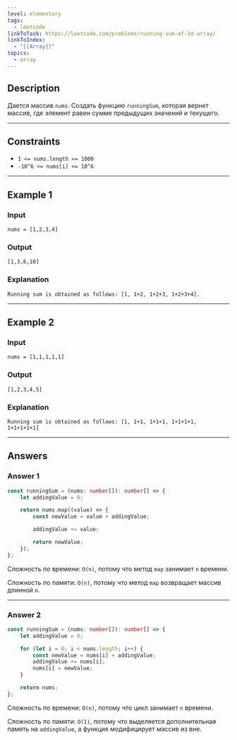```yaml
---
level: elementary
tags:
  - leetcode
linkToTask: https://leetcode.com/problems/running-sum-of-1d-array/
linkToIndex:
  - "[[Array]]"
topics:
  - array
---
```

## Description

Дается массив `nums`. Создать функцию `runningSum`, которая вернет массив, где элемент равен сумме предыдущих значений и текущего.

---
## Constraints

- `1 <= nums.length <= 1000`
- `-10^6 <= nums[i] <= 10^6`

---

## Example 1

### Input

```
nums = [1,2,3,4]
```
### Output

```
[1,3,6,10]
```
### Explanation

```
Running sum is obtained as follows: [1, 1+2, 1+2+3, 1+2+3+4].
```

---
## Example 2

### Input

```
nums = [1,1,1,1,1]
```
### Output

```
[1,2,3,4,5]
```
### Explanation

```
Running sum is obtained as follows: [1, 1+1, 1+1+1, 1+1+1+1, 1+1+1+1+1]
```

---
## Answers

### Answer 1

```typescript
const runningSum = (nums: number[]): number[] => {
    let addingValue = 0;

    return nums.map((value) => {
        const newValue = value + addingValue;

        addingValue += value;

        return newValue;
    });
};
```

Сложность по времени: `O(n)`, потому что метод `map` занимает `n` времени.

Сложность по памяти: `O(n)`, потому что метод `map` возвращает массив длинной `n`.

---
### Answer 2

```typescript
const runningSum = (nums: number[]): number[] => {
    let addingValue = 0;

    for (let i = 0; i < nums.length; i++) {
        const newValue = nums[i] + addingValue;
        addingValue += nums[i];
        nums[i] = newValue;
    }

    return nums;
};
```

Сложность по времени: `O(n)`, потому что цикл занимает `n` времени.

Сложность по памяти: `O(1)`, потому что выделяется дополнительная память на `addingValue`, а функция модифицирует массив из вне.

